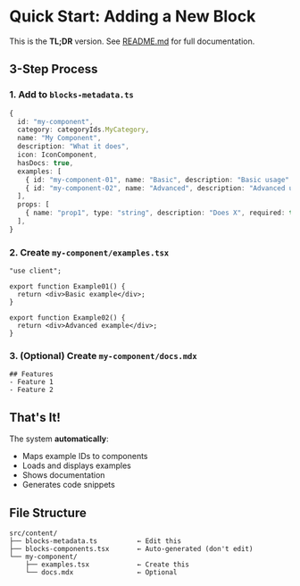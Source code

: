 # Quick Start: Adding a New Block

This is the **TL;DR** version. See [README.md](./README.md) for full documentation.

## 3-Step Process

### 1. Add to `blocks-metadata.ts`

```typescript
{
  id: "my-component",
  category: categoryIds.MyCategory,
  name: "My Component",
  description: "What it does",
  icon: IconComponent,
  hasDocs: true,
  examples: [
    { id: "my-component-01", name: "Basic", description: "Basic usage" },
    { id: "my-component-02", name: "Advanced", description: "Advanced usage" },
  ],
  props: [
    { name: "prop1", type: "string", description: "Does X", required: true },
  ],
}
```

### 2. Create `my-component/examples.tsx`

```tsx
"use client";

export function Example01() {
  return <div>Basic example</div>;
}

export function Example02() {
  return <div>Advanced example</div>;
}
```

### 3. (Optional) Create `my-component/docs.mdx`

```mdx
## Features
- Feature 1
- Feature 2
```

## That's It!

The system **automatically**:
- Maps example IDs to components
- Loads and displays examples
- Shows documentation
- Generates code snippets

## File Structure

```
src/content/
├── blocks-metadata.ts          ← Edit this
├── blocks-components.tsx       ← Auto-generated (don't edit)
└── my-component/
    ├── examples.tsx            ← Create this
    └── docs.mdx                ← Optional
```
